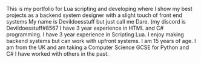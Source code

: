 This is my portfolio for Lua scripting and developing where I show my best projects as a backend system designer with a slight touch of front end systems
My name is Devildoesstuff but just call me Dare. (my discord is Devildoesstuff#8567 I have 3 year experience in HTML and C# programming. I have 3 year experience in Scripting Lua. I enjoy making backend systems but can work with upfront systems. I am 15 years of age. I am from the UK and am taking a Computer Science GCSE for Python and C# I have worked with others in the past.
